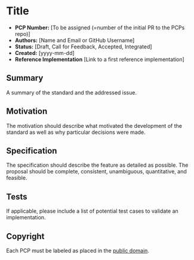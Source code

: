 # Title

- **PCP Number:** [To be assigned (=number of the initial PR to the PCPs repo)]
- **Authors:** [Name and Email or GitHub Username]
- **Status:** [Draft, Call for Feedback, Accepted, Integrated]
- **Created:** [yyyy-mm-dd]
- **Reference Implementation** [Link to a first reference implementation]

## Summary

A summary of the standard and the addressed issue.

## Motivation

The motivation should describe what motivated the development of the standard as well as why
particular decisions were made.

## Specification

The specification should describe the feature as detailed as possible. The proposal should be
complete, consistent, unambiguous, quantitative, and feasible.

## Tests

If applicable, please include a list of potential test cases to validate an implementation.

## Copyright

Each PCP must be labeled as placed in the
[public domain](https://creativecommons.org/publicdomain/zero/1.0/).
